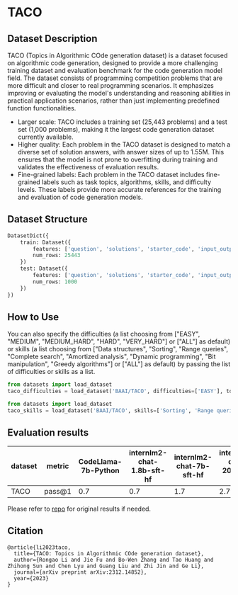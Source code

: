 # TACO
## Dataset Description
TACO (Topics in Algorithmic COde generation dataset) is a dataset focused on algorithmic code generation, designed to provide a more challenging training dataset and evaluation benchmark for the code generation model field. The dataset consists of programming competition problems that are more difficult and closer to real programming scenarios. It emphasizes improving or evaluating the model's understanding and reasoning abilities in practical application scenarios, rather than just implementing predefined function functionalities.

* Larger scale: TACO includes a training set (25,443 problems) and a test set (1,000 problems), making it the largest code generation dataset currently available.
* Higher quality: Each problem in the TACO dataset is designed to match a diverse set of solution answers, with answer sizes of up to 1.55M. This ensures that the model is not prone to overfitting during training and validates the effectiveness of evaluation results.
* Fine-grained labels: Each problem in the TACO dataset includes fine-grained labels such as task topics, algorithms, skills, and difficulty levels. These labels provide more accurate references for the training and evaluation of code generation models.


## Dataset Structure
```python
DatasetDict({
    train: Dataset({
        features: ['question', 'solutions', 'starter_code', 'input_output', 'difficulty', 'raw_tags', 'name', 'source', 'tags', 'skill_types', 'url', 'Expected Auxiliary Space', 'time_limit', 'date', 'picture_num', 'memory_limit', 'Expected Time Complexity'],
        num_rows: 25443
    })
    test: Dataset({
        features: ['question', 'solutions', 'starter_code', 'input_output', 'difficulty', 'raw_tags', 'name', 'source', 'tags', 'skill_types', 'url', 'Expected Auxiliary Space', 'time_limit', 'date', 'picture_num', 'memory_limit', 'Expected Time Complexity'],
        num_rows: 1000
    })
})
```
## How to Use
You can also specify the difficulties (a list choosing from ["EASY", "MEDIUM", "MEDIUM_HARD", "HARD", "VERY_HARD"] or ["ALL"] as default) or skills (a list choosing from ["Data structures", "Sorting", "Range queries", "Complete search", "Amortized analysis", "Dynamic programming", "Bit manipulation", "Greedy algorithms"] or ["ALL"] as default) by passing the list of difficulties or skills as a list.
```python
from datasets import load_dataset
taco_difficulties = load_dataset('BAAI/TACO', difficulties=['EASY'], token=YOUR_HF_TOKEN)
```
```python
from datasets import load_dataset
taco_skills = load_dataset('BAAI/TACO', skills=['Sorting', 'Range queries'], token=YOUR_HF_TOKEN)
```
## Evaluation results

| dataset              | metric   | CodeLlama-7b-Python | internlm2-chat-1.8b-sft-hf  | internlm2-chat-7b-sft-hf | internlm2-chat-20b-sft-hf |
|-----------------------|----------|-------------|-------------|-------------|-------------|
| TACO                   | pass@1   | 0.7         | 0.7           | 1.7           | 2.7           |


Please refer to [repo](https://github.com/FlagOpen/TACO/tree/main?tab=readme-ov-file) for original results if needed.

## Citation
```
@article{li2023taco,
  title={TACO: Topics in Algorithmic COde generation dataset},
  author={Rongao Li and Jie Fu and Bo-Wen Zhang and Tao Huang and Zhihong Sun and Chen Lyu and Guang Liu and Zhi Jin and Ge Li},
  journal={arXiv preprint arXiv:2312.14852},
  year={2023}
}
```
